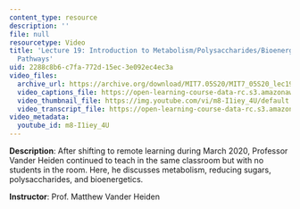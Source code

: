 ```yaml
---
content_type: resource
description: ''
file: null
resourcetype: Video
title: 'Lecture 19: Introduction to Metabolism/Polysaccharides/Bioenergetics/Intro
  Pathways'
uid: 2288c8b6-c7fa-772d-15ec-3e092ec4ec3a
video_files:
  archive_url: https://archive.org/download/MIT7.05S20/MIT7_05S20_lec19_300k.mp4
  video_captions_file: https://open-learning-course-data-rc.s3.amazonaws.com/7-05-general-biochemistry-spring-2020/9ec50c2d139c5f5287d2db0e91d051b4_m8-I1iey_4U.vtt
  video_thumbnail_file: https://img.youtube.com/vi/m8-I1iey_4U/default.jpg
  video_transcript_file: https://open-learning-course-data-rc.s3.amazonaws.com/7-05-general-biochemistry-spring-2020/3db5f1727fc7d079603fea4fade947e7_m8-I1iey_4U.pdf
video_metadata:
  youtube_id: m8-I1iey_4U
---
```


**Description**: After shifting to remote learning during March 2020, Professor Vander Heiden continued to teach in the same classroom but with no students in the room. Here, he discusses metabolism, reducing sugars, polysaccharides, and bioenergetics. 

**Instructor**: Prof. Matthew Vander Heiden